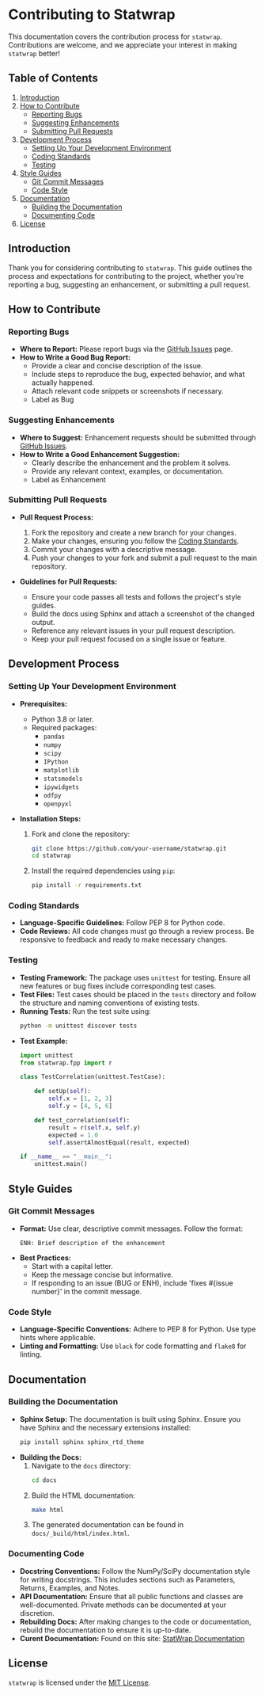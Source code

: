 
# Contributing to Statwrap

This documentation covers the contribution process for `statwrap`. Contributions are welcome, and we appreciate your interest in making `statwrap` better!

## Table of Contents
1. [Introduction](#introduction)
2. [How to Contribute](#how-to-contribute)
    - [Reporting Bugs](#reporting-bugs)
    - [Suggesting Enhancements](#suggesting-enhancements)
    - [Submitting Pull Requests](#submitting-pull-requests)
3. [Development Process](#development-process)
    - [Setting Up Your Development Environment](#setting-up-your-development-environment)
    - [Coding Standards](#coding-standards)
    - [Testing](#testing)
4. [Style Guides](#style-guides)
    - [Git Commit Messages](#git-commit-messages)
    - [Code Style](#code-style)
5. [Documentation](#documentation)
    - [Building the Documentation](#building-the-documentation)
    - [Documenting Code](#documenting-code)
6. [License](#license)

## Introduction

Thank you for considering contributing to `statwrap`. This guide outlines the process and expectations for contributing to the project, whether you're reporting a bug, suggesting an enhancement, or submitting a pull request.

## How to Contribute

### Reporting Bugs

- **Where to Report:** Please report bugs via the [GitHub Issues](link-to-issues) page.
- **How to Write a Good Bug Report:**
  - Provide a clear and concise description of the issue.
  - Include steps to reproduce the bug, expected behavior, and what actually happened.
  - Attach relevant code snippets or screenshots if necessary.
  - Label as Bug

### Suggesting Enhancements

- **Where to Suggest:** Enhancement requests should be submitted through [GitHub Issues](link-to-issues).
- **How to Write a Good Enhancement Suggestion:**
  - Clearly describe the enhancement and the problem it solves.
  - Provide any relevant context, examples, or documentation.
  - Label as Enhancement

### Submitting Pull Requests

- **Pull Request Process:**
  1. Fork the repository and create a new branch for your changes.
  2. Make your changes, ensuring you follow the [Coding Standards](#coding-standards).
  3. Commit your changes with a descriptive message.
  4. Push your changes to your fork and submit a pull request to the main repository.

- **Guidelines for Pull Requests:**
  - Ensure your code passes all tests and follows the project's style guides.
  - Build the docs using Sphinx and attach a screenshot of the changed output.
  - Reference any relevant issues in your pull request description.
  - Keep your pull request focused on a single issue or feature.

## Development Process

### Setting Up Your Development Environment

- **Prerequisites:**
  - Python 3.8 or later.
  - Required packages:
    - `pandas`
    - `numpy`
    - `scipy`
    - `IPython`
    - `matplotlib`
    - `statsmodels`
    - `ipywidgets`
    - `odfpy`
    - `openpyxl`

- **Installation Steps:**
  1. Fork and clone the repository:
     ```bash
     git clone https://github.com/your-username/statwrap.git
     cd statwrap
     ```
  2. Install the required dependencies using `pip`:
     ```bash
     pip install -r requirements.txt
     ```

### Coding Standards

- **Language-Specific Guidelines:** Follow PEP 8 for Python code.
- **Code Reviews:** All code changes must go through a review process. Be responsive to feedback and ready to make necessary changes.

### Testing

- **Testing Framework:** The package uses `unittest` for testing. Ensure all new features or bug fixes include corresponding test cases.
- **Test Files:** Test cases should be placed in the `tests` directory and follow the structure and naming conventions of existing tests.
- **Running Tests:** Run the test suite using:
  ```bash
  python -m unittest discover tests
  ```
- **Test Example:**
  ```python
  import unittest
  from statwrap.fpp import r

  class TestCorrelation(unittest.TestCase):

      def setUp(self):
          self.x = [1, 2, 3]
          self.y = [4, 5, 6]

      def test_correlation(self):
          result = r(self.x, self.y)
          expected = 1.0
          self.assertAlmostEqual(result, expected)

  if __name__ == "__main__":
      unittest.main()
  ```

## Style Guides

### Git Commit Messages

- **Format:** Use clear, descriptive commit messages. Follow the format:
  ```
  ENH: Brief description of the enhancement
  ```
- **Best Practices:** 
  - Start with a capital letter.
  - Keep the message concise but informative.
  - If responding to an issue (BUG or ENH), include 'fixes #{issue number}' in the commit message.

### Code Style

- **Language-Specific Conventions:** Adhere to PEP 8 for Python. Use type hints where applicable.
- **Linting and Formatting:** Use `black` for code formatting and `flake8` for linting.

## Documentation

### Building the Documentation

- **Sphinx Setup:** The documentation is built using Sphinx. Ensure you have Sphinx and the necessary extensions installed:
  ```bash
  pip install sphinx sphinx_rtd_theme
  ```
- **Building the Docs:**
  1. Navigate to the `docs` directory:
     ```bash
     cd docs
     ```
  2. Build the HTML documentation:
     ```bash
     make html
     ```
  3. The generated documentation can be found in `docs/_build/html/index.html`.

### Documenting Code

- **Docstring Conventions:** Follow the NumPy/SciPy documentation style for writing docstrings. This includes sections such as Parameters, Returns, Examples, and Notes.
- **API Documentation:** Ensure that all public functions and classes are well-documented. Private methods can be documented at your discretion.
- **Rebuilding Docs:** After making changes to the code or documentation, rebuild the documentation to ensure it is up-to-date.
- **Curent Documentation:** Found on this site: [StatWrap Documentation](https://statwrap.readthedocs.io/en/latest/)

## License

`statwrap` is licensed under the [MIT License](https://www.mit.edu/~amini/LICENSE.md).
